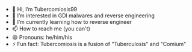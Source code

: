 - 👋 Hi, I’m Tubercomiosis99
- 👀 I’m interested in GDI malwares and reverse engineering
- 🌱 I’m currently learning how to reverse engineer
- 📫 How to reach me (you can't)
- 😄 Pronouns: he/him/his
- ⚡ Fun fact: Tubercomiosis is a fusion of "Tuberculosis" and "Comium"

<!---
Tubercomiosis99/Tubercomiosis99 is a ✨ special ✨ repository because its `README.md` (this file) appears on your GitHub profile.
You can click the Preview link to take a look at your changes.
--->
